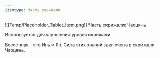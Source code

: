 ```yaml
---
itemtype: Часть скрижали
---
```

![[Temp/Placeholder_Tablet_Item.png]]
Часть скрижали: Чаоцянь

Используется для улучшения уровня скрижали.

Вселенная - это Инь и Ян. Сила этих знаний заключена в скрижали Чаоцянь.
